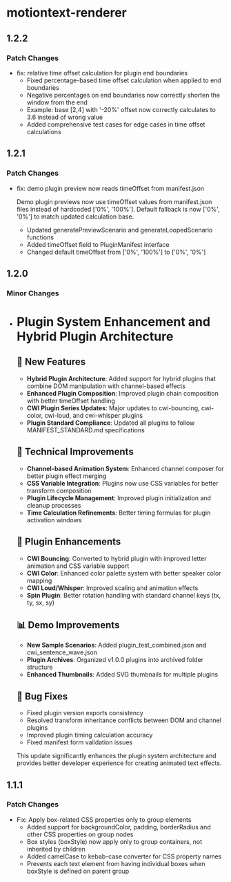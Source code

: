 # motiontext-renderer

## 1.2.2

### Patch Changes

- fix: relative time offset calculation for plugin end boundaries
  - Fixed percentage-based time offset calculation when applied to end boundaries
  - Negative percentages on end boundaries now correctly shorten the window from the end
  - Example: base [2,4] with '-20%' offset now correctly calculates to 3.6 instead of wrong value
  - Added comprehensive test cases for edge cases in time offset calculations

## 1.2.1

### Patch Changes

- fix: demo plugin preview now reads timeOffset from manifest.json

  Demo plugin previews now use timeOffset values from manifest.json files instead of hardcoded ['0%', '100%']. Default fallback is now ['0%', '0%'] to match updated calculation base.
  - Updated generatePreviewScenario and generateLoopedScenario functions
  - Added timeOffset field to PluginManifest interface
  - Changed default timeOffset from ['0%', '100%'] to ['0%', '0%']

## 1.2.0

### Minor Changes

- # Plugin System Enhancement and Hybrid Plugin Architecture

  ## 🚀 New Features
  - **Hybrid Plugin Architecture**: Added support for hybrid plugins that combine DOM manipulation with channel-based effects
  - **Enhanced Plugin Composition**: Improved plugin chain composition with better timeOffset handling
  - **CWI Plugin Series Updates**: Major updates to cwi-bouncing, cwi-color, cwi-loud, and cwi-whisper plugins
  - **Plugin Standard Compliance**: Updated all plugins to follow MANIFEST_STANDARD.md specifications

  ## 🔧 Technical Improvements
  - **Channel-based Animation System**: Enhanced channel composer for better plugin effect merging
  - **CSS Variable Integration**: Plugins now use CSS variables for better transform composition
  - **Plugin Lifecycle Management**: Improved plugin initialization and cleanup processes
  - **Time Calculation Refinements**: Better timing formulas for plugin activation windows

  ## 🎨 Plugin Enhancements
  - **CWI Bouncing**: Converted to hybrid plugin with improved letter animation and CSS variable support
  - **CWI Color**: Enhanced color palette system with better speaker color mapping
  - **CWI Loud/Whisper**: Improved scaling and animation effects
  - **Spin Plugin**: Better rotation handling with standard channel keys (tx, ty, sx, sy)

  ## 📊 Demo Improvements
  - **New Sample Scenarios**: Added plugin_test_combined.json and cwi_sentence_wave.json
  - **Plugin Archives**: Organized v1.0.0 plugins into archived folder structure
  - **Enhanced Thumbnails**: Added SVG thumbnails for multiple plugins

  ## 🐛 Bug Fixes
  - Fixed plugin version exports consistency
  - Resolved transform inheritance conflicts between DOM and channel plugins
  - Improved plugin timing calculation accuracy
  - Fixed manifest form validation issues

  This update significantly enhances the plugin system architecture and provides better developer experience for creating animated text effects.

## 1.1.1

### Patch Changes

- Fix: Apply box-related CSS properties only to group elements
  - Added support for backgroundColor, padding, borderRadius and other CSS properties on group nodes
  - Box styles (boxStyle) now apply only to group containers, not inherited by children
  - Added camelCase to kebab-case converter for CSS property names
  - Prevents each text element from having individual boxes when boxStyle is defined on parent group
